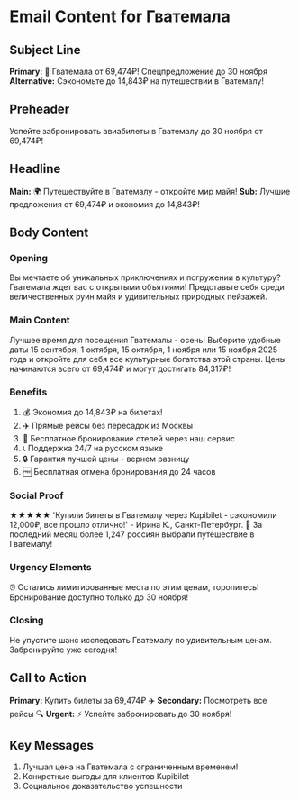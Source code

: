 # Email Content for Гватемала

## Subject Line
**Primary:** 🌄 Гватемала от 69,474₽! Спецпредложение до 30 ноября
**Alternative:** Сэкономьте до 14,843₽ на путешествии в Гватемалу!

## Preheader
Успейте забронировать авиабилеты в Гватемалу до 30 ноября от 69,474₽!

## Headline
**Main:** 🌍 Путешествуйте в Гватемалу - откройте мир майя!
**Sub:** Лучшие предложения от 69,474₽ и экономия до 14,843₽!

## Body Content

### Opening
Вы мечтаете об уникальных приключениях и погружении в культуру? Гватемала ждет вас с открытыми объятиями! Представьте себя среди величественных руин майя и удивительных природных пейзажей.

### Main Content
Лучшее время для посещения Гватемалы - осень! Выберите удобные даты 15 сентября, 1 октября, 15 октября, 1 ноября или 15 ноября 2025 года и откройте для себя все культурные богатства этой страны. Цены начинаются всего от 69,474₽ и могут достигать 84,317₽!

### Benefits
1. 💰 Экономия до 14,843₽ на билетах!
2. ✈️ Прямые рейсы без пересадок из Москвы
3. 🏨 Бесплатное бронирование отелей через наш сервис
4. 📞 Поддержка 24/7 на русском языке
5. 🔒 Гарантия лучшей цены - вернем разницу
6. 🆓 Бесплатная отмена бронирования до 24 часов

### Social Proof
★★★★★ 'Купили билеты в Гватемалу через Kupibilet - сэкономили 12,000₽, все прошло отлично!' - Ирина К., Санкт-Петербург. 🎯 За последний месяц более 1,247 россиян выбрали путешествие в Гватемалу!

### Urgency Elements
⏰ Остались лимитированные места по этим ценам, торопитесь! Бронирование доступно только до 30 ноября!

### Closing
Не упустите шанс исследовать Гватемалу по удивительным ценам. Забронируйте уже сегодня!

## Call to Action
**Primary:** Купить билеты за 69,474₽ ✈️
**Secondary:** Посмотреть все рейсы 🔍
**Urgent:** ⚡ Успейте забронировать до 30 ноября!

## Key Messages
1. Лучшая цена на Гватемала с ограниченным временем!
2. Конкретные выгоды для клиентов Kupibilet
3. Социальное доказательство успешности
